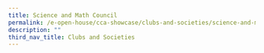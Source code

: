 ```yaml
---
title: Science and Math Council
permalink: /e-open-house/cca-showcase/clubs-and-societies/science-and-math-council/
description: ""
third_nav_title: Clubs and Societies
---
```

